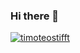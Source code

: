 ### Hi there 👋

[![timoteostifft](https://github-readme-stats.vercel.app/api/top-langs/?username=timoteostifft&layout=compact)](https://github.com/anuraghazra/github-readme-stats)
